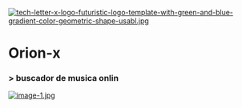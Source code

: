 [![tech-letter-x-logo-futuristic-logo-template-with-green-and-blue-gradient-color-geometric-shape-usabl.jpg](https://i.postimg.cc/Bn1rXWhx/tech-letter-x-logo-futuristic-logo-template-with-green-and-blue-gradient-color-geometric-shape-usabl.jpg)](https://postimg.cc/JsM62FCn)

<h1>Orion-x</h1>
<h3>> buscador de musica onlin</h3>


[![image-1.jpg](https://i.postimg.cc/cHTjVdHN/image-1.jpg)](https://postimg.cc/phhqjbz0)